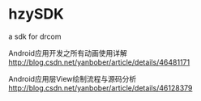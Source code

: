 # hzySDK
a sdk for drcom

Android应用开发之所有动画使用详解
http://blog.csdn.net/yanbober/article/details/46481171

Android应用层View绘制流程与源码分析
http://blog.csdn.net/yanbober/article/details/46128379
